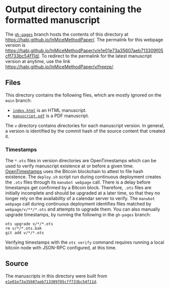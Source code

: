 # Output directory containing the formatted manuscript

The [`gh-pages`](https://github.com/habi/InMiceMethodPaper/tree/gh-pages) branch hosts the contents of this directory at <https://habi.github.io/InMiceMethodPaper/>.
The permalink for this webpage version is <https://habi.github.io/InMiceMethodPaper/v/e1e01e73a35607aeb713309f05cff733bc54f11d/>.
To redirect to the permalink for the latest manuscript version at anytime, use the link <https://habi.github.io/InMiceMethodPaper/v/freeze/>.

## Files

This directory contains the following files, which are mostly ignored on the `main` branch:

+ [`index.html`](index.html) is an HTML manuscript.
+ [`manuscript.pdf`](manuscript.pdf) is a PDF manuscript.

The `v` directory contains directories for each manuscript version.
In general, a version is identified by the commit hash of the source content that created it.

### Timestamps

The `*.ots` files in version directories are OpenTimestamps which can be used to verify manuscript existence at or before a given time.
[OpenTimestamps](https://opentimestamps.org/) uses the Bitcoin blockchain to attest to file hash existence.
The `deploy.sh` script run during continuous deployment creates the `.ots` files through its `manubot webpage` call.
There is a delay before timestamps get confirmed by a Bitcoin block.
Therefore, `.ots` files are initially incomplete and should be upgraded at a later time, so that they no longer rely on the availability of a calendar server to verify.
The `manubot webpage` call during continuous deployment identifies files matched by `webpage/v/**/*.ots` and attempts to upgrade them.
You can also manually upgrade timestamps, by running the following in the `gh-pages` branch:

```shell
ots upgrade v/*/*.ots
rm v/*/*.ots.bak
git add v/*/*.ots
```

Verifying timestamps with the `ots verify` command requires running a local bitcoin node with JSON-RPC configured, at this time.

## Source

The manuscripts in this directory were built from
[`e1e01e73a35607aeb713309f05cff733bc54f11d`](https://github.com/habi/InMiceMethodPaper/commit/e1e01e73a35607aeb713309f05cff733bc54f11d).
